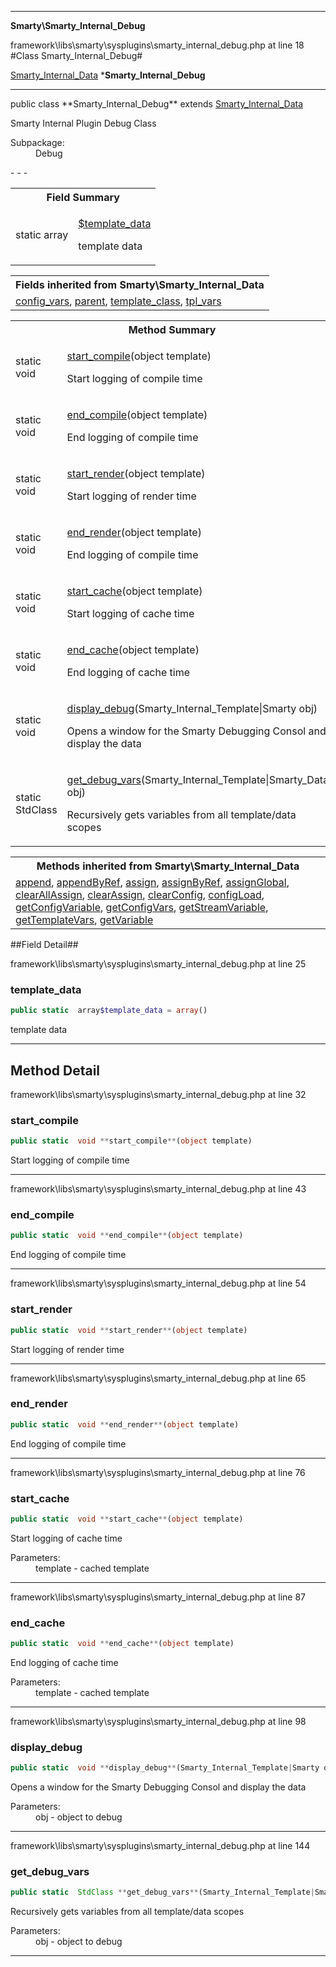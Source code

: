 - - -

**Smarty\Smarty_Internal_Debug**
<div class="location">framework\libs\smarty\sysplugins\smarty_internal_debug.php at line 18</div>
#Class Smarty_Internal_Debug#

<a href="https://github.com/JeyDotC/Hirudo-docs/blob/master/smarty/smarty_internal_data.html">Smarty_Internal_Data</a>
    ***Smarty_Internal_Debug**


- - -

<p class="signature">public  class **Smarty_Internal_Debug**
extends <a href="https://github.com/JeyDotC/Hirudo-docs/blob/master/smarty/smarty_internal_data.html">Smarty_Internal_Data</a>

</p>

<div class="comment" id="overview_description"><p>Smarty Internal Plugin Debug Class</p></div>

<dl>
<dt>Subpackage:</dt>
<dd>Debug</dd>
</dl>
- - -

<table id="summary_field">
<tr><th colspan="2">Field Summary</th></tr>
<tr>
<td class="type">static  array</td>
<td class="description"><p class="name"><a href="#template_data">$template_data</a></p><p class="description">template data</p></td>
</tr>
</table>

<table class="inherit">
<tr><th colspan="2">Fields inherited from Smarty\Smarty_Internal_Data</th></tr>
<tr><td><a href="https://github.com/JeyDotC/Hirudo-docs/blob/master/smarty/smarty_internal_data.html#config_vars">config_vars</a>, <a href="https://github.com/JeyDotC/Hirudo-docs/blob/master/smarty/smarty_internal_data.html#parent">parent</a>, <a href="https://github.com/JeyDotC/Hirudo-docs/blob/master/smarty/smarty_internal_data.html#template_class">template_class</a>, <a href="https://github.com/JeyDotC/Hirudo-docs/blob/master/smarty/smarty_internal_data.html#tpl_vars">tpl_vars</a></td></tr></table>

<table id="summary_method">
<tr><th colspan="2">Method Summary</th></tr>
<tr>
<td class="type">static  void</td>
<td class="description"><p class="name"><a href="#start_compile">start_compile</a>(object template)</p><p class="description">Start logging of compile time</p></td>
</tr>
<tr>
<td class="type">static  void</td>
<td class="description"><p class="name"><a href="#end_compile">end_compile</a>(object template)</p><p class="description">End logging of compile time</p></td>
</tr>
<tr>
<td class="type">static  void</td>
<td class="description"><p class="name"><a href="#start_render">start_render</a>(object template)</p><p class="description">Start logging of render time</p></td>
</tr>
<tr>
<td class="type">static  void</td>
<td class="description"><p class="name"><a href="#end_render">end_render</a>(object template)</p><p class="description">End logging of compile time</p></td>
</tr>
<tr>
<td class="type">static  void</td>
<td class="description"><p class="name"><a href="#start_cache">start_cache</a>(object template)</p><p class="description">Start logging of cache time</p></td>
</tr>
<tr>
<td class="type">static  void</td>
<td class="description"><p class="name"><a href="#end_cache">end_cache</a>(object template)</p><p class="description">End logging of cache time</p></td>
</tr>
<tr>
<td class="type">static  void</td>
<td class="description"><p class="name"><a href="#display_debug">display_debug</a>(Smarty_Internal_Template|Smarty obj)</p><p class="description">Opens a window for the Smarty Debugging Consol and display the data</p></td>
</tr>
<tr>
<td class="type">static  StdClass</td>
<td class="description"><p class="name"><a href="#get_debug_vars">get_debug_vars</a>(Smarty_Internal_Template|Smarty_Data obj)</p><p class="description">Recursively gets variables from all template/data scopes</p></td>
</tr>
</table>

<table class="inherit">
<tr><th colspan="2">Methods inherited from Smarty\Smarty_Internal_Data</th></tr>
<tr><td><a href="https://github.com/JeyDotC/Hirudo-docs/blob/master/smarty/smarty_internal_data.html#append()">append</a>, <a href="https://github.com/JeyDotC/Hirudo-docs/blob/master/smarty/smarty_internal_data.html#appendByRef()">appendByRef</a>, <a href="https://github.com/JeyDotC/Hirudo-docs/blob/master/smarty/smarty_internal_data.html#assign()">assign</a>, <a href="https://github.com/JeyDotC/Hirudo-docs/blob/master/smarty/smarty_internal_data.html#assignByRef()">assignByRef</a>, <a href="https://github.com/JeyDotC/Hirudo-docs/blob/master/smarty/smarty_internal_data.html#assignGlobal()">assignGlobal</a>, <a href="https://github.com/JeyDotC/Hirudo-docs/blob/master/smarty/smarty_internal_data.html#clearAllAssign()">clearAllAssign</a>, <a href="https://github.com/JeyDotC/Hirudo-docs/blob/master/smarty/smarty_internal_data.html#clearAssign()">clearAssign</a>, <a href="https://github.com/JeyDotC/Hirudo-docs/blob/master/smarty/smarty_internal_data.html#clearConfig()">clearConfig</a>, <a href="https://github.com/JeyDotC/Hirudo-docs/blob/master/smarty/smarty_internal_data.html#configLoad()">configLoad</a>, <a href="https://github.com/JeyDotC/Hirudo-docs/blob/master/smarty/smarty_internal_data.html#getConfigVariable()">getConfigVariable</a>, <a href="https://github.com/JeyDotC/Hirudo-docs/blob/master/smarty/smarty_internal_data.html#getConfigVars()">getConfigVars</a>, <a href="https://github.com/JeyDotC/Hirudo-docs/blob/master/smarty/smarty_internal_data.html#getStreamVariable()">getStreamVariable</a>, <a href="https://github.com/JeyDotC/Hirudo-docs/blob/master/smarty/smarty_internal_data.html#getTemplateVars()">getTemplateVars</a>, <a href="https://github.com/JeyDotC/Hirudo-docs/blob/master/smarty/smarty_internal_data.html#getVariable()">getVariable</a></td></tr></table>

##Field Detail##
<div class="location">framework\libs\smarty\sysplugins\smarty_internal_debug.php at line 25</div>
<h3 id="template_data">template_data</h3>

```php
public static  array$template_data = array()
```
<div class="details">
<p>template data</p></div>

- - -

<h2 id="detail_method">Method Detail</h2>
<div class="location">framework\libs\smarty\sysplugins\smarty_internal_debug.php at line 32</div>
<h3 id="start_compile()">start_compile</h3>

```php
public static  void **start_compile**(object template)
```
<div class="details">
<p>Start logging of compile time</p></div>

- - -

<div class="location">framework\libs\smarty\sysplugins\smarty_internal_debug.php at line 43</div>
<h3 id="end_compile()">end_compile</h3>

```php
public static  void **end_compile**(object template)
```
<div class="details">
<p>End logging of compile time</p></div>

- - -

<div class="location">framework\libs\smarty\sysplugins\smarty_internal_debug.php at line 54</div>
<h3 id="start_render()">start_render</h3>

```php
public static  void **start_render**(object template)
```
<div class="details">
<p>Start logging of render time</p></div>

- - -

<div class="location">framework\libs\smarty\sysplugins\smarty_internal_debug.php at line 65</div>
<h3 id="end_render()">end_render</h3>

```php
public static  void **end_render**(object template)
```
<div class="details">
<p>End logging of compile time</p></div>

- - -

<div class="location">framework\libs\smarty\sysplugins\smarty_internal_debug.php at line 76</div>
<h3 id="start_cache()">start_cache</h3>

```php
public static  void **start_cache**(object template)
```
<div class="details">
<p>Start logging of cache time</p><dl>
<dt>Parameters:</dt>
<dd>template - cached template</dd>
</dl>
</div>

- - -

<div class="location">framework\libs\smarty\sysplugins\smarty_internal_debug.php at line 87</div>
<h3 id="end_cache()">end_cache</h3>

```php
public static  void **end_cache**(object template)
```
<div class="details">
<p>End logging of cache time</p><dl>
<dt>Parameters:</dt>
<dd>template - cached template</dd>
</dl>
</div>

- - -

<div class="location">framework\libs\smarty\sysplugins\smarty_internal_debug.php at line 98</div>
<h3 id="display_debug()">display_debug</h3>

```php
public static  void **display_debug**(Smarty_Internal_Template|Smarty obj)
```
<div class="details">
<p>Opens a window for the Smarty Debugging Consol and display the data</p><dl>
<dt>Parameters:</dt>
<dd>obj - object to debug</dd>
</dl>
</div>

- - -

<div class="location">framework\libs\smarty\sysplugins\smarty_internal_debug.php at line 144</div>
<h3 id="get_debug_vars()">get_debug_vars</h3>

```php
public static  StdClass **get_debug_vars**(Smarty_Internal_Template|Smarty_Data obj)
```
<div class="details">
<p>Recursively gets variables from all template/data scopes</p><dl>
<dt>Parameters:</dt>
<dd>obj - object to debug</dd>
</dl>
</div>

- - -

